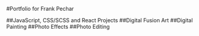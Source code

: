 #Portfolio for Frank Pechar

##JavaScript, CSS/SCSS and React Projects
##Digital Fusion Art
##Digital Painting
##Photo Effects
##Photo Editing

